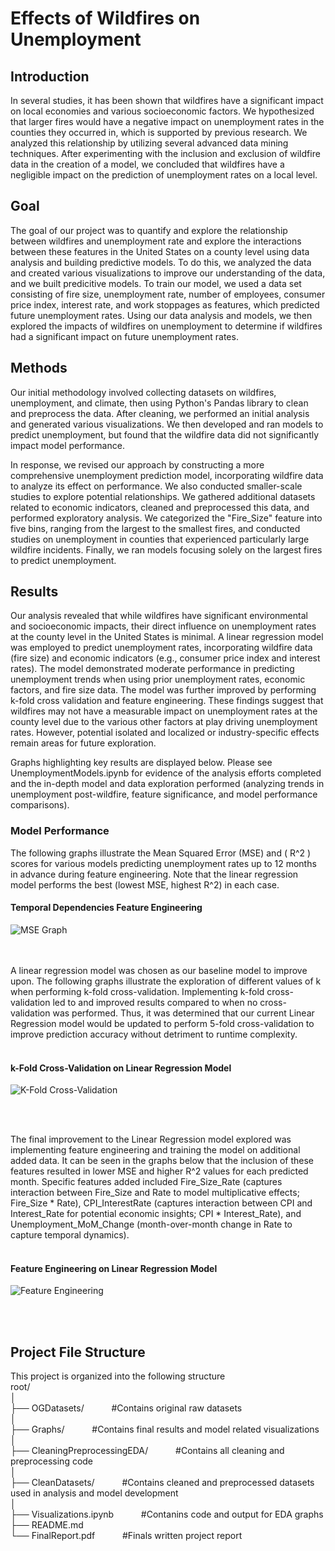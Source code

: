 # Effects of Wildfires on Unemployment

## Introduction
In several studies, it has been shown that wildfires have a significant impact on local economies and various socioeconomic factors. We hypothesized that larger fires would have a negative impact on unemployment rates in the counties they occurred in, which is supported by previous research. We analyzed this relationship by utilizing several advanced data mining techniques. After experimenting with the inclusion and exclusion of wildfire data in the creation of a model, we concluded that wildfires have a negligible impact on the prediction of unemployment rates on a local level.


## Goal
The goal of our project was to quantify and explore the relationship between wildfires and unemployment rate and explore the interactions between these features in the United States on a county level using data analysis and building predictive models. To do this, we analyzed the data and created various visualizations to improve our understanding of the data, and we built predicitive models. To train our model, we used a data set consisting of fire size, unemployment rate, number of employees, consumer price index, interest rate, and work stoppages as features, which predicted future unemployment rates. Using our data analysis and models, we then explored the impacts of wildfires on unemployment to determine if wildfires had a significant impact on future unemployment rates.

## Methods
Our initial methodology involved collecting datasets on wildfires, unemployment, and climate, then using Python's Pandas library to clean and preprocess the data. After cleaning, we performed an initial analysis and generated various visualizations. We then developed and ran models to predict unemployment, but found that the wildfire data did not significantly impact model performance.

In response, we revised our approach by constructing a more comprehensive unemployment prediction model, incorporating wildfire data to analyze its effect on performance. We also conducted smaller-scale studies to explore potential relationships. We gathered additional datasets related to economic indicators, cleaned and preprocessed this data, and performed exploratory analysis. We categorized the "Fire_Size" feature into five bins, ranging from the largest to the smallest fires, and conducted studies on unemployment in counties that experienced particularly large wildfire incidents. Finally, we ran models focusing solely on the largest fires to predict unemployment.

## Results

Our analysis revealed that while wildfires have significant environmental and socioeconomic impacts, their direct influence on unemployment rates at the county level in the United States is minimal. A linear regression model was employed to predict unemployment rates, incorporating wildfire data (fire size) and economic indicators (e.g., consumer price index and interest rates). The model demonstrated moderate performance in predicting unemployment trends when using prior unemployment rates, economic factors, and fire size data. The model was further improved by performing k-fold cross validation and feature engineering. These findings suggest that wildfires may not have a measurable impact on unemployment rates at the county level due to the various other factors at play driving unemployment rates. However, potential isolated and localized or industry-specific effects remain areas for future exploration.

Graphs highlighting key results are displayed below. Please see UnemploymentModels.ipynb for evidence of the analysis efforts completed and the in-depth model and data exploration performed (analyzing trends in unemployment post-wildfire, feature significance, and model performance comparisons).


### Model Performance

The following graphs illustrate the Mean Squared Error (MSE) and \( R^2 \) scores for various models predicting unemployment rates up to 12 months in advance during feature engineering. Note that the linear regression model performs the best (lowest MSE, highest R^2) in each case.


#### Temporal Dependencies Feature Engineering
![MSE Graph](https://drive.google.com/uc?id=17DR6WNgoMNoA8inuACbVzJFTBTir6sI8)


<br></br>
A linear regression model was chosen as our baseline model to improve upon. The following graphs illustrate the exploration of different values of k when performing k-fold cross-validation. Implementing k-fold cross-validation led to and improved results compared to when no cross-validation was performed. Thus, it was determined that our current Linear Regression model would be updated to perform 5-fold cross-validation to improve prediction accuracy without detriment to runtime complexity.  <br><br>



#### k-Fold Cross-Validation on Linear Regression Model
![K-Fold Cross-Validation](https://drive.google.com/uc?id=1STCTVGOgVrULap2cXpQRqvFTDEtAF-6I)


<br></br>

The final improvement to the Linear Regression model explored was implementing feature engineering and training the model on additional added data. It can be seen in the graphs below that the inclusion of these features resulted in lower MSE and higher R^2 values for each predicted month. Specific features added included Fire_Size_Rate (captures interaction between Fire_Size and Rate to model multiplicative effects; Fire_Size * Rate),  CPI_InterestRate (captures interaction between CPI and Interest_Rate for potential economic insights;  CPI * Interest_Rate), and Unemployment_MoM_Change (month-over-month change in Rate to capture temporal dynamics).<br>
<br>




#### Feature Engineering on Linear Regression Model
![Feature Engineering](https://drive.google.com/uc?id=1mTFx6UyWh4KgTPnsqPhdJi8tShGh0W4F)


<br><br>

## Project File Structure
This project is organized into the following structure\
root/\
│\
├── OGDatasets/    &ensp; &ensp; &ensp; &ensp;#Contains original raw datasets                   
│\
├── Graphs/        &ensp; &ensp; &ensp; &ensp;#Contains final results and model related visualizations\
│\
├── CleaningPreprocessingEDA/      &ensp; &ensp; &ensp; &ensp;#Contains all cleaning and preprocessing code            
│\
├── CleanDatasets/              &ensp; &ensp; &ensp; &ensp;#Contains cleaned and preprocessed datasets used in analysis and model development\
│\
├── Visualizations.ipynb     &ensp; &ensp; &ensp; &ensp;#Contanins code and output for EDA graphs\
├── README.md         
└── FinalReport.pdf         &ensp; &ensp; &ensp; &ensp;#Finals written project report

